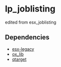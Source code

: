# lp_joblisting
edited from esx_joblisting

## Dependencies
* [esx-legacy](https://github.com/esx-framework/esx-legacy)
* [ox_lib](https://github.com/overextended/ox_lib/releases/tag/v2.2.1)
* [qtarget](https://github.com/overextended/qtarget/releases/tag/2.1.3)
